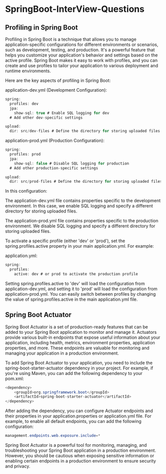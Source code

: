 # SpringBoot-InterView-Questions

## Profiling in Spring Boot
Profiling in Spring Boot is a technique that allows you to manage application-specific configurations for different environments or scenarios, such as development, testing, and production. It's a powerful feature that helps you customize your application's behavior and settings based on the active profile. Spring Boot makes it easy to work with profiles, and you can create and use profiles to tailor your application to various deployment and runtime environments.

Here are the key aspects of profiling in Spring Boot:

application-dev.yml (Development Configuration):
```java
spring:
  profiles: dev
  jpa:
    show-sql: true # Enable SQL logging for dev
  # Add other dev-specific settings

upload:
  dir: src/dev-files # Define the directory for storing uploaded files in dev

```


application-prod.yml (Production Configuration):
```java
spring:
  profiles: prod
  jpa:
    show-sql: false # Disable SQL logging for production
  # Add other production-specific settings

upload:
  dir: src/prod-files # Define the directory for storing uploaded files in production
```

In this configuration:

The application-dev.yml file contains properties specific to the development environment. In this case, we enable SQL logging and specify a different directory for storing uploaded files.

The application-prod.yml file contains properties specific to the production environment. We disable SQL logging and specify a different directory for storing uploaded files.

To activate a specific profile (either 'dev' or 'prod'), set the spring.profiles.active property in your main application.yml. For example:

application.yml:

```java
spring:
  profiles:
    active: dev # or prod to activate the production profile
```
Setting spring.profiles.active to 'dev' will load the configuration from application-dev.yml, and setting it to 'prod' will load the configuration from application-prod.yml. You can easily switch between profiles by changing the value of spring.profiles.active in the main application.yml file.

## Spring Boot Actuator

Spring Boot Actuator is a set of production-ready features that can be added to your Spring Boot application to monitor and manage it. Actuators provide various built-in endpoints that expose useful information about your application, including health, metrics, environment properties, application properties, and more. These endpoints are valuable for monitoring and managing your application in a production environment.

To add Spring Boot Actuator to your application, you need to include the spring-boot-starter-actuator dependency in your project. For example, if you're using Maven, you can add the following dependency to your pom.xml:
```java
<dependency>
    <groupId>org.springframework.boot</groupId>
    <artifactId>spring-boot-starter-actuator</artifactId>
</dependency>
```
After adding the dependency, you can configure Actuator endpoints and their properties in your application.properties or application.yml file. For example, to enable all default endpoints, you can add the following configuration:

```java
management.endpoints.web.exposure.include=*
```
Spring Boot Actuator is a powerful tool for monitoring, managing, and troubleshooting your Spring Boot application in a production environment. However, you should be cautious when exposing sensitive information or enabling certain endpoints in a production environment to ensure security and privacy.
